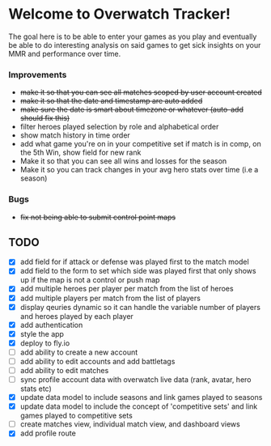 # Welcome to Overwatch Tracker!

The goal here is to be able to enter your games as you play and eventually be able to do interesting analysis on said games to get sick insights on your MMR and performance over time.

### Improvements

- ~~make it so that you can see all matches scoped by user account created~~
- ~~make it so that the date and timestamp are auto added~~
- ~~make sure the date is smart about timezone or whatever (auto-add should fix this)~~
- filter heroes played selection by role and alphabetical order
- show match history in time order
- add what game you're on in your competitive set if match is in comp, on the 5th Win, show field for new rank
- Make it so that you can see all wins and losses for the season
- Make it so you can track changes in your avg hero stats over time (i.e a season)

### Bugs

- ~~fix not being able to submit control point maps~~

## TODO

- [x] add field for if attack or defense was played first to the match model
- [x] add field to the form to set which side was played first that only shows up if the map is not a control or push map
- [x] add multiple heroes per player per match from the list of heroes
- [x] add multiple players per match from the list of players
- [x] display qeuries dynamic so it can handle the variable number of players and heroes played by each player
- [x] add authentication
- [x] style the app
- [x] deploy to fly.io
- [ ] add ability to create a new account
- [ ] add ability to edit accounts and add battletags
- [ ] add ability to edit matches
- [ ] sync profile account data with overwatch live data (rank, avatar, hero stats etc)
- [x] update data model to include seasons and link games played to seasons
- [x] update data model to include the concept of 'competitive sets' and link games played to competitive sets
- [ ] create matches view, individual match view, and dashboard views
- [x] add profile route

